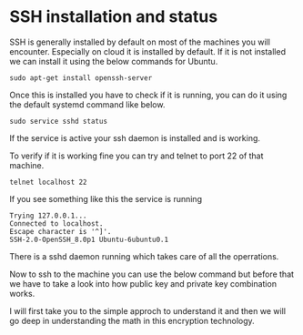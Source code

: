 # SSH installation and status

SSH is generally installed by default on most of the machines you will encounter. Especially on cloud it is installed by default. If it is not installed we can install it using the below commands for Ubuntu. 

```
sudo apt-get install openssh-server
```

Once this is installed you have to check if it is running, you can do it using the default systemd command like below. 

```
sudo service sshd status
```

If the service is active your ssh daemon is installed and is working.

To verify if it is working fine you can try and telnet to port 22 of that machine. 

```
telnet localhost 22
```

If you see something like this the service is running 

```
Trying 127.0.0.1...
Connected to localhost.
Escape character is '^]'.
SSH-2.0-OpenSSH_8.0p1 Ubuntu-6ubuntu0.1
```

There is a sshd daemon running which takes care of all the operrations. 

Now to ssh to the machine you can use the below command but before that we have to take a look into how public key and private key combination works. 

I will first take you to the simple approch to understand it and then we will go deep in understanding the math in this encryption technology.